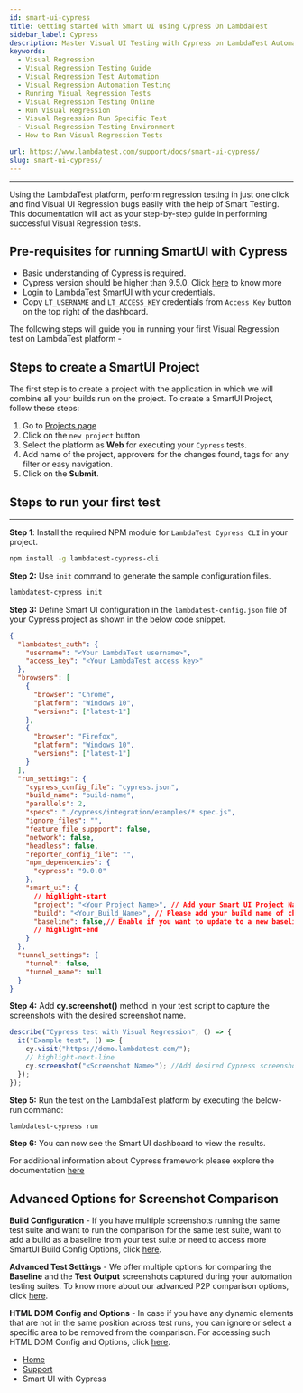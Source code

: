 ```yaml
---
id: smart-ui-cypress
title: Getting started with Smart UI using Cypress On LambdaTest
sidebar_label: Cypress
description: Master Visual UI Testing with Cypress on LambdaTest Automation Cloud across 40+ browser versions through this comprehensive documentation.
keywords:
  - Visual Regression
  - Visual Regression Testing Guide
  - Visual Regression Test Automation
  - Visual Regression Automation Testing
  - Running Visual Regression Tests
  - Visual Regression Testing Online
  - Run Visual Regression
  - Visual Regression Run Specific Test
  - Visual Regression Testing Environment
  - How to Run Visual Regression Tests

url: https://www.lambdatest.com/support/docs/smart-ui-cypress/
slug: smart-ui-cypress/
---
```


---

<script type="application/ld+json"
      dangerouslySetInnerHTML={{ __html: JSON.stringify({
       "@context": "https://schema.org",
        "@type": "BreadcrumbList",
        "itemListElement": [{
          "@type": "ListItem",
          "position": 1,
          "name": "LambdaTest",
          "item": "https://www.lambdatest.com"
        },{
          "@type": "ListItem",
          "position": 2,
          "name": "Support",
          "item": "https://www.lambdatest.com/support/docs/"
        },{
          "@type": "ListItem",
          "position": 3,
          "name": "Smart Visual Testing",
          "item": "https://www.lambdatest.com/support/docs/smart-ui-cypress/"
        }]
      })
    }}
></script>

Using the LambdaTest platform, perform regression testing in just one click and find Visual UI Regression bugs easily with the help of Smart Testing. This documentation will act as your step-by-step guide in performing successful Visual Regression tests.

## Pre-requisites for running SmartUI with Cypress

- Basic understanding of Cypress is required.
- Cypress version should be higher than 9.5.0. Click [here](https://docs.cypress.io/guides/references/changelog) to know more
- Login to [LambdaTest SmartUI](https://smartui.lambdatest.com/) with your credentials.
- Copy `LT_USERNAME` and `LT_ACCESS_KEY` credentials from `Access Key` button on the top right of the dashboard.

The following steps will guide you in running your first Visual Regression test on LambdaTest platform -

## Steps to create a SmartUI Project

The first step is to create a project with the application in which we will combine all your builds run on the project. To create a SmartUI Project, follow these steps:

1. Go to [Projects page](https://smartui.lambdatest.com/)
2. Click on the `new project` button
3. Select the platform as <b>Web</b> for executing your `Cypress` tests. 
4. Add name of the project, approvers for the changes found, tags for any filter or easy navigation.
5. Click on the **Submit**.

## Steps to run your first test

---

**Step 1**: Install the required NPM module for `LambdaTest Cypress CLI` in your project.

```bash
npm install -g lambdatest-cypress-cli
```

**Step 2:** Use `init` command to generate the sample configuration files.

```bash
lambdatest-cypress init
```

**Step 3:** Define Smart UI configuration in the `lambdatest-config.json` file of your Cypress project as shown in the below code snippet.

```json title="/cypress-project/lambdatest-config.json"
{
  "lambdatest_auth": {
    "username": "<Your LambdaTest username>",
    "access_key": "<Your LambdaTest access key>"
  },
  "browsers": [
    {
      "browser": "Chrome",
      "platform": "Windows 10",
      "versions": ["latest-1"]
    },
    {
      "browser": "Firefox",
      "platform": "Windows 10",
      "versions": ["latest-1"]
    }
  ],
  "run_settings": {
    "cypress_config_file": "cypress.json",
    "build_name": "build-name",
    "parallels": 2,
    "specs": "./cypress/integration/examples/*.spec.js",
    "ignore_files": "",
    "feature_file_suppport": false,
    "network": false,
    "headless": false,
    "reporter_config_file": "",
    "npm_dependencies": {
      "cypress": "9.0.0"
    },
    "smart_ui": {
      // highlight-start
      "project": "<Your Project Name>", // Add your Smart UI Project Name here
      "build": "<Your_Build_Name>", // Please add your build name of choice here
      "baseline": false,// Enable if you want to update to a new baseline build
      // highlight-end
    }
  },
  "tunnel_settings": {
    "tunnel": false,
    "tunnel_name": null
  }
}
```

**Step 4:** Add **cy.screenshot()** method in your test script to capture the screenshots with the desired screenshot name.

```js
describe("Cypress test with Visual Regression", () => {
  it("Example test", () => {
    cy.visit("https://demo.lambdatest.com/");
    // highlight-next-line
    cy.screenshot("<Screenshot Name>"); //Add desired Cypress screenshot name
  });
});
```

**Step 5:** Run the test on the LambdaTest platform by executing the below-run command:

```bash
lambdatest-cypress run
```

**Step 6:** You can now see the Smart UI dashboard to view the results.

For additional information about Cypress framework please explore the documentation [here](https://www.lambdatest.com/support/docs/getting-started-with-cypress-testing/)



## Advanced Options for Screenshot Comparison


  **Build Configuration** - If you have multiple screenshots running the same test suite and want to run the comparison for the same test suite, want to add a build as a baseline from your test suite or need to access more SmartUI Build Config Options, click [here](https://www.lambdatest.com/support/docs/smart-ui-build-options/).
  

  **Advanced Test Settings** - We offer multiple options for comparing the **Baseline** and the **Test Output** screenshots captured during your automation testing suites. To know more about our advanced P2P comparison options, click [here](https://www.lambdatest.com/support/docs/test-settings-options/).
  

  **HTML DOM Config and Options** - In case if you have any dynamic elements that are not in the same position across test runs, you can ignore or select a specific area to be removed from the comparison. For accessing such HTML DOM Config and Options, click [here](https://www.lambdatest.com/support/docs/html-dom-smartui-options/).

<nav aria-label="breadcrumbs">
  <ul className="breadcrumbs">
    <li className="breadcrumbs__item">
      <a className="breadcrumbs__link" target="_self" href="https://www.lambdatest.com">
        Home
      </a>
    </li>
    <li className="breadcrumbs__item">
      <a className="breadcrumbs__link" target="_self" href="https://www.lambdatest.com/support/docs/">
        Support
      </a>
    </li>
    <li className="breadcrumbs__item breadcrumbs__item--active">
      <span className="breadcrumbs__link">
     Smart UI with Cypress  </span>
    </li>
  </ul>
</nav>
